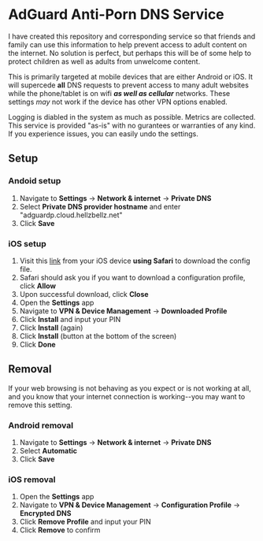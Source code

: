 # AdGuard Anti-Porn DNS Service

I have created this repository and corresponding service so that friends and family can use this information to help prevent access to adult content on the internet. No solution is perfect, but perhaps this will be of some help to protect children as well as adults from unwelcome content.

This is primarily targeted at mobile devices that are either Android or iOS. It will supercede **all** DNS requests to prevent access to many adult websites while the phone/tablet is on wifi ***as well as cellular*** networks. These settings *may* not work if the device has other VPN options enabled.

Logging is diabled in the system as much as possible. Metrics are collected. This service is provided "as-is" with no gurantees or warranties of any kind. If you experience issues, you can easily undo the settings. 

## Setup

### Andoid setup

1. Navigate to **Settings** -> **Network & internet** -> **Private DNS**
2. Select **Private DNS provider hostname** and enter "adguardp.cloud.hellzbellz.net"
3. Click **Save**


### iOS setup

1. Visit this [link](https://raw.githubusercontent.com/marlobello/adguardp/main/adguardp.mobileconfig) from your iOS device **using Safari** to download the config file.
2. Safari should ask you if you want to download a configuration profile, click **Allow**
3. Upon successful download, click **Close**
3. Open the **Settings** app
4. Navigate to **VPN & Device Management** -> **Downloaded Profile**
5. Click **Install** and input your PIN
6. Click **Install** (again)
7. Click **Install** (button at the bottom of the screen)
8. Click **Done**

## Removal

If your web browsing is not behaving as you expect or is not working at all, and you know that your internet connection is working--you may want to remove this setting.

### Android removal

1. Navigate to **Settings** -> **Network & internet** -> **Private DNS**
2. Select **Automatic**
3. Click **Save**

### iOS removal

1. Open the **Settings** app
2. Navigate to **VPN & Device Management** -> **Configuration Profile** -> **Encrypted DNS**
3. Click **Remove Profile** and input your PIN
4. Click **Remove** to confirm